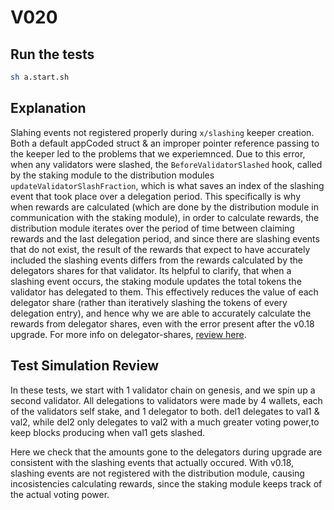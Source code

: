 # V020

## Run the tests

```sh
sh a.start.sh
```

## Explanation

Slahing events not registered properly during `x/slashing` keeper creation. Both a default appCoded struct & an improper pointer reference passing to the keeper led to the problems that we experiemnced. Due to this error, when any validators were slashed, the `BeforeValidatorSlashed` hook, called by the staking module to the distribution modules `updateValidatorSlashFraction`, which is what saves an index of the slashing event that took place over a delegation period. This specifically is why when rewards are calculated (which are done by the distribution module in communication with the staking module), in order to calculate rewards, the distribution module iterates over the period of time between claiming rewards and the last delegation period, and since there are slashing events that do not exist, the result of the rewards that expect to have accurately included the slashing events differs from the rewards calculated by the delegators shares for that validator. Its helpful to clarify, that when a slashing event occurs, the staking module updates the total tokens the validator has delegated to them. This effectively reduces the value of each delegator share (rather than iteratively slashing the tokens of every delegation entry), and hence why we are able to accurately calculate the rewards from delegator shares, even with the error present after the v0.18 upgrade. For more info on delegator-shares, [review here](https://docs.cosmos.network/v0.47/build/modules/staking#delegator-shares).

## Test Simulation Review

In these tests, we start with 1 validator chain on genesis, and we spin up a second validator. All delegations to validators were made by 4 wallets, each of the validators self stake, and 1 delegator to both. del1 delegates to val1 & val2, while del2 only delegates to val2 with a much greater voting power,to keep blocks producing when val1 gets slashed.

Here we check that the amounts gone to the delegators during upgrade are consistent with the slashing events that actually occured. With v0.18, slashing events are not registered with the distribution module, causing incosistencies calculating rewards, since the staking module keeps track of the actual voting power.

